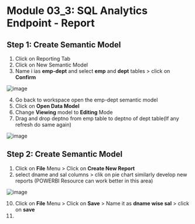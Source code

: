 # Module 03_3: SQL Analytics Endpoint - Report

## Step 1: Create Semantic Model
1. Click on Reporting Tab
2. Click on New Semantic Model
3. Name i ias **emp-dept** and select **emp** and **dept** tables > click on **Confirm**

![image](https://github.com/user-attachments/assets/a42a5d16-5ed2-4c04-b69c-4bd0d59545c2)

4. Go back to workspace open the emp-dept semantic model
5. Click on **Open Data Model**
6. Change **Viewing** model to **Editing** Mode
7. Drag and drop deptno from emp table to deptno of dept table(If any refresh do same again)

![image](https://github.com/user-attachments/assets/94195e6d-2ee4-4820-8b5c-84a7c7cd6c90)

## Step 2: Create Semantic Model

1. Click on **File** Menu > Click on **Create New Report**
9. select dname and sal columns > clik on pie chart similarly develop new reports (POWERBI Resource can work better in this area)

![image](https://github.com/user-attachments/assets/71d068a5-d114-416b-b90e-e900961535c5)

10. Click on **File** Menu > Click on **Save** > Name it as **dname wise sal** > click on **save**
11. 
